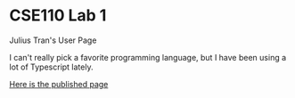 # CSE110 Lab 1
Julius Tran's User Page

I can't really pick a favorite programming language, but I have been using a lot of Typescript lately.

[Here is the published page](https://jtran2000.github.io/CSE110Lab1/)